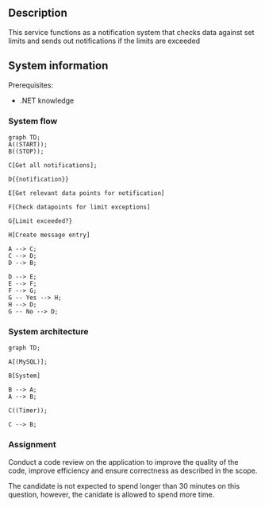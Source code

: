 ## Description
This service functions as a notification system that checks data against set limits and sends out notifications if the limits are exceeded

## System information

Prerequisites:
 - .NET knowledge

### System flow

```mermaid
graph TD;
A((START));
B((STOP));

C[Get all notifications];

D{{notification}}

E[Get relevant data points for notification]

F[Check datapoints for limit exceptions]

G{Limit exceeded?}

H[Create message entry]

A --> C;
C --> D;
D --> B;

D --> E;
E --> F;
F --> G;
G -- Yes --> H;
H --> D;
G -- No --> D;

```

### System architecture

```mermaid
graph TD;

A[(MySQL)];

B[System]

B --> A;
A --> B;

C((Timer));

C --> B;
```


### Assignment
Conduct a code review on the application to improve the quality of the code, improve efficiency and ensure correctness as described in the scope.

The candidate is not expected to spend longer than 30 minutes on this question, however, the canidate is allowed to spend more time.